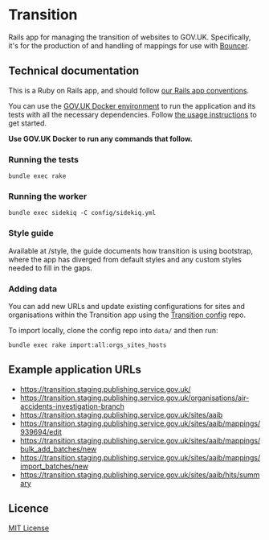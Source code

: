# Transition

Rails app for managing the transition of websites to GOV.UK. Specifically, it's for the production of and handling
of mappings for use with [Bouncer](https://github.com/alphagov/bouncer).

## Technical documentation

This is a Ruby on Rails app, and should follow [our Rails app conventions](https://docs.publishing.service.gov.uk/manual/conventions-for-rails-applications.html).

You can use the [GOV.UK Docker environment](https://github.com/alphagov/govuk-docker) to run the application and its tests with all the necessary dependencies. Follow [the usage instructions](https://github.com/alphagov/govuk-docker#usage) to get started.

**Use GOV.UK Docker to run any commands that follow.**

### Running the tests

```
bundle exec rake
```

### Running the worker

```
bundle exec sidekiq -C config/sidekiq.yml
```

### Style guide

Available at /style, the guide documents how transition is using bootstrap, where the app has diverged from default
styles and any custom styles needed to fill in the gaps.

### Adding data

You can add new URLs and update existing configurations for sites and organisations within the Transition app using the [Transition config](https://github.com/alphagov/transition-config) repo.

To import locally, clone the config repo into `data/` and then run:

```
bundle exec rake import:all:orgs_sites_hosts
```

## Example application URLs

* https://transition.staging.publishing.service.gov.uk/
* https://transition.staging.publishing.service.gov.uk/organisations/air-accidents-investigation-branch
* https://transition.staging.publishing.service.gov.uk/sites/aaib
* https://transition.staging.publishing.service.gov.uk/sites/aaib/mappings/939694/edit
* https://transition.staging.publishing.service.gov.uk/sites/aaib/mappings/bulk_add_batches/new
* https://transition.staging.publishing.service.gov.uk/sites/aaib/mappings/import_batches/new
* https://transition.staging.publishing.service.gov.uk/sites/aaib/hits/summary

## Licence

[MIT License](LICENCE)
